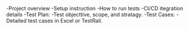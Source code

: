 -Project overview
-Setup instruction
-How to run tests
-CI/CD itegration details
-Test Plan:
-Test objecttive, scope, and stratagy.
-Test Cases:
-Detailed test cases in Excel or TestRail.

